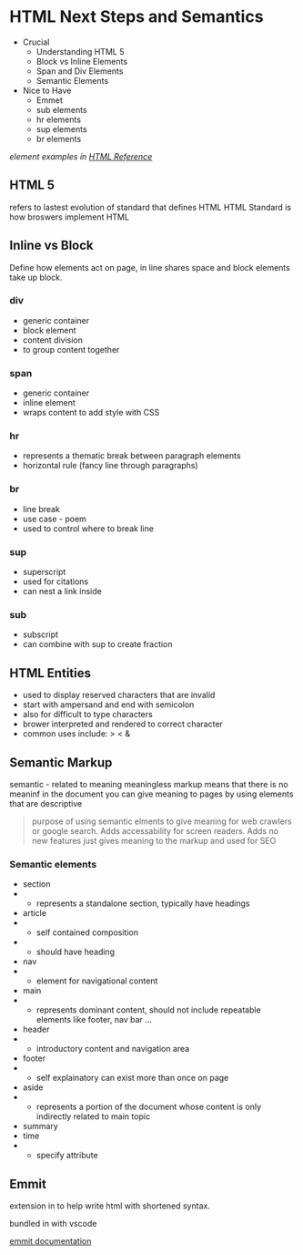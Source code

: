 # HTML Next Steps and Semantics

- Crucial
  - Understanding HTML 5
  - Block vs Inline Elements
  - Span and Div Elements
  - Semantic Elements
- Nice to Have
  - Emmet
  - sub elements
  - hr elements
  - sup elements
  - br elements

_element examples in [HTML Reference](https://github.com/Julie-Gibson/WebDevelopment/blob/main/Section3_HTML_Essentials/about.html)_

## HTML 5

refers to lastest evolution of standard that defines HTML
HTML Standard is how broswers implement HTML

## Inline vs Block

Define how elements act on page, in line shares space and block elements take up block.

### div

- generic container
- block element
- content division
- to group content together

### span

- generic container
- inline element
- wraps content to add style with CSS

### hr

- represents a thematic break between paragraph elements
- horizontal rule (fancy line through paragraphs)

### br

- line break
- use case - poem
- used to control where to break line

### sup

- superscript
- used for citations
- can nest a link inside

### sub

- subscript
- can combine with sup to create fraction

## HTML Entities

- used to display reserved characters that are invalid
- start with ampersand and end with semicolon
- also for difficult to type characters
- brower interpreted and rendered to correct character
- common uses include: > < &

## Semantic Markup

semantic - related to meaning
meaningless markup means that there is no meaninf in the document
you can give meaning to pages by using elements that are descriptive

> purpose of using semantic elments to give meaning for web crawlers or google search.
> Adds accessability for screen readers.
> Adds no new features just gives meaning to the markup and used for SEO

### Semantic elements

- section
- - represents a standalone section, typically have headings
- article
- - self contained composition 
- - should have heading 
- nav
- - element for navigational content
- main
- - represents dominant content, should not include repeatable elements like footer, nav bar ...
- header
- - introductory content and navigation area
- footer
- - self explainatory can exist more than once on page 
- aside
- - represents a portion of the document whose content is only indirectly related to main topic
- summary
- time
- - specify attribute

## Emmit
extension in to help write html with shortened syntax. 

bundled in with vscode


[emmit documentation](https://docs.emmet.io/cheat-sheet/)
